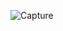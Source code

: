 ![Capture](https://user-images.githubusercontent.com/33928040/74105219-e69af200-4b81-11ea-8aa0-72d53c8771e9.PNG)
